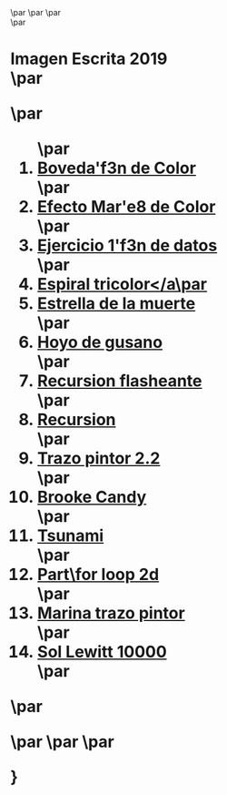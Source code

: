 <html>


<head>
    <meta charset="UTF-8">
    <meta name="viewport" content="width=device-width, user-scalable=no" />
    <link rel="stylesheet" href="style.css">\par
    <title>Imagen Escrita 2019</title>\par
</head>

<body>
\par
    <div id="container">\par
        <h1>Imagen Escrita 2019<br>\par

\par 
        <ol>\par
            <li><a href="Boveda/">Boveda\'f3n de Color</a></li>\par
            <li><a href="Efecto mar/">Efecto Mar\'e8 de Color</a></li>\par
            <li><a href="Ejercicio 1/">Ejercicio 1\'f3n de datos</a></li>\par
            <li><a href="Espiral tricolor/">Espiral tricolor</a\par
            <li><a href="Estrella de la muerte/">Estrella de la muerte</a></li>\par
            <li><a href="Hoyo de gusano/">Hoyo de gusano</a></li>\par
            <li><a href="Recursion flasheante/">Recursion flasheante</a></li>\par
            <li><a href="Recursion/">Recursion</a></li>\par
            <li><a href="Trazo pintor 2.2/">Trazo pintor 2.2</a></li>\par
            <li><a href="Trazo pintor Brooke/">Brooke Candy</a></li>\par
            <li><a href="Tsunami/">Tsunami</a></li>\par
            <li><a href="for loop 2d/">Part\for loop 2d</a></li>\par
            <li><a href="Marina trazo pintor/">Marina trazo pintor</a></li>\par
            <li><a href="Sol Lewitt 10000/">Sol Lewitt 10000 </a></li>\par
        </ol>\par
</body>\par
\par
</html>\par
  
}

